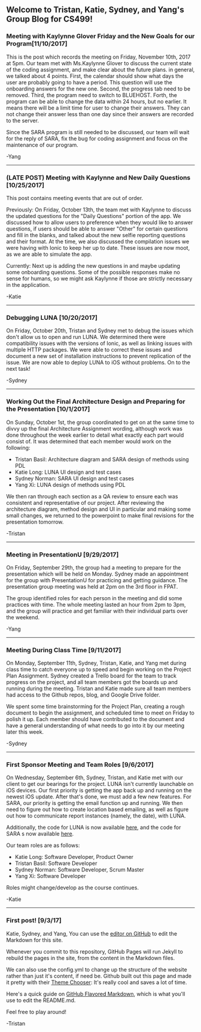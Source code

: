 ## Welcome to Tristan, Katie, Sydney, and Yang's Group Blog for CS499!

### Meeting with Kaylynne Glover Friday and the New Goals for our Program[11/10/2017]
This is the post which records the meeting on Friday, November 10th, 2017 at 5pm. Our team met with Ms.Kaylynne Glover to discuss the current state of the coding assignment, and make clear about the future plans. in general, we talked about 4 points. First, the calendar should show what days the user are probably going to have a period. This question will use the onboarding answers for the new one. Second, the progress tab need to be removed. Third,  the program need to switch to BLUEHOST. Forth, the program can be able to change the data within 24 hours, but no earlier. It means there will be a limit time for user to change their answers. They can not change their answer less than one day since their answers are recorded to the server.

Since the SARA program is still needed to be discussed, our team will wait for the reply of SARA, fix the bug for coding assignment and focus on the maintenance of our program.

-Yang

<hr>

### (LATE POST) Meeting with Kaylynne and New Daily Questions [10/25/2017]
This post contains meeting events that are out of order. 

Previously: On Friday, October 13th, the team met with Kaylynne to discuss the updated questions for the "Daily Questions" portion of the app. We discussed how to allow users to preference when they would like to answer questions, if users should be able to answer "Other" for certain questions and fill in the blanks, and talked about the new selfie reporting questions and their format. At the time, we also discussed the compilation issues we were having with Ionic to keep her up to date. These issues are now moot, as we are able to simulate the app.

Currently: Next up is adding the new questions in and maybe updating some onboarding questions. Some of the possible responses make no sense for humans, so we might ask Kaylynne if those are strictly necessary in the application.

-Katie

<hr>

### Debugging LUNA [10/20/2017]
On Friday, October 20th, Tristan and Sydney met to debug the issues which don't allow us to open and run LUNA. We determined there were compatibility issues with the versions of Ionic, as well as linking issues with multiple HTTP packages. We were able to correct these issues and document a new set of installation instructions to prevent replication of the issue. We are now able to deploy LUNA to iOS without problems. On to the next task!

-Sydney

<hr>

### Working Out the Final Architecture Design and Preparing for the Presentation [10/1/2017]
On Sunday, October 1st, the group coordinated to get on at the same time to divvy up the final Architecture Assignment wording, although work was done throughout the week earlier to detail what exactly each part would consist of. It was determined that each member would work on the following:
* Tristan Basil: Architecture diagram and SARA design of methods using PDL
* Katie Long: LUNA UI design and test cases
* Sydney Norman: SARA UI design and test cases
* Yang Xi: LUNA design of methods using PDL

We then ran through each section as a QA review to ensure each was consistent and representative of our project. After reviewing the architecture diagram, method design and UI in particular and making some small changes, we returned to the powerpoint to make final revisions for the presentation tomorrow.

-Tristan

<hr>

### Meeting in PresentationU [9/29/2017]
On Friday, September 29th, the group had a meeting to prepare for the presentation which will be held on Monday. Sydney made an appointment for the group with PresentationU for practicing and getting guidance. The presentation group meeting was held at 2pm on the 3rd floor in FPAT. 

The group identified roles for each person in the meeting and did some practices with time. The whole meeting lasted an hour from 2pm to 3pm, and the group will practice and get familiar with their individual parts over the weekend.

-Yang

<hr>

### Meeting During Class Time [9/11/2017]
On Monday, September 11th, Sydney, Tristan, Katie, and Yang met during class time to catch everyone up to speed and begin working on the Project Plan Assignment. Sydney created a Trello board for the team to track progress on the project, and all team members got the boards up and running during the meeting. Tristan and Katie made sure all team members had access to the Github repos, blog, and Google Drive folder.

We spent some time brainstorming for the Project Plan, creating a rough document to begin the assignment, and scheduled time to meet on Friday to polish it up. Each member should have contributed to the document and have a general understanding of what needs to go into it by our meeting later this week.

-Sydney

<hr>

### First Sponsor Meeting and Team Roles [9/6/2017]
On Wednesday, September 6th, Sydney, Tristan, and Katie met with our client to get our bearings for the project. LUNA isn't currently launchable on iOS devices. Our first priority is getting the app back up and running on the newest iOS update. After that's done, we must add a few new features. For SARA, our priority is getting the email function up and running. We then need to figure out how to create location based emailing, as well as figure out how to communicate report instances (namely, the date), with LUNA.

Additionally, the code for LUNA is now available [here](https://github.com/katrinamo/LUNA), and the code for SARA s now available [here](https://github.com/katrinamo/SARA-Fall17).

Our team roles are as follows:
* Katie Long: Software Developer, Product Owner 
* Tristan Basil: Software Developer
* Sydney Norman: Software Developer, Scrum Master
* Yang Xi: Software Developer

Roles might change/develop as the course continues. 

-Katie

<hr>

### First post! [9/3/17]

Katie, Sydney, and Yang,
You can use the [editor on GitHub](https://github.com/Immaculato/Immaculato.github.io/edit/master/README.md) to edit the Markdown for this site.

Whenever you commit to this repository, GitHub Pages will run Jekyll to rebuild the pages in the site, from the content in the Markdown files. 

We can also use the config.yml to change up the structure of the website rather than just it's content, if need be. Github built out this page and made it pretty with their [Theme Chooser](https://help.github.com/articles/creating-a-github-pages-site-with-the-jekyll-theme-chooser/): It's really cool and saves a lot of time.

Here's a quick guide on [GitHub Flavored Markdown](https://guides.github.com/features/mastering-markdown/), which is what you'll use to edit the README.md.

Feel free to play around!

-Tristan
